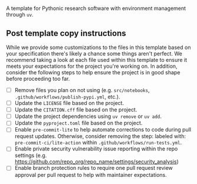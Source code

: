 # <project name>

A template for Pythonic research software with environment management through `uv`.

## Post template copy instructions

While we provide some customizations to the files in this template based on your specification there's likely a chance some things aren't perfect.
We recommend taking a look at each file used within this template to ensure it meets your expectations for the project you're working on.
In addition, consider the following steps to help ensure the project is in good shape before proceeding too far.

- [ ] Remove files you plan on not using (e.g. `src/notebooks`, `.github/workflows/publish-pypi.yml`, etc.).
- [ ] Update the `LICENSE` file based on the project.
- [ ] Update the `CITATION.cff` file based on the project.
- [ ] Update the project dependencies using `uv remove` or `uv add`.
- [ ] Update the `pyproject.toml` file based on the project.
- [ ] Enable `pre-commit-lite` to help automate corrections to code during pull request updates. Otherwise, consider removing the step: labeled with: `pre-commit-ci/lite-action` within `.github/workflows/run-tests.yml`.
- [ ] Enable private security vulnerability issue reporting within the repo settings (e.g. https://github.com/repo_org/repo_name/settings/security_analysis)
- [ ] Enable branch protection rules to require one pull request review approval per pull request to help with maintainer expectations.
